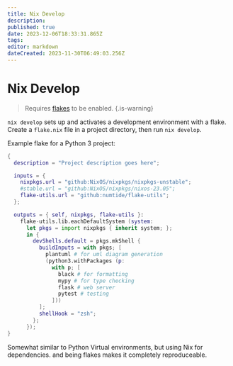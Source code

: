 ```yaml
---
title: Nix Develop
description: 
published: true
date: 2023-12-06T18:33:31.865Z
tags: 
editor: markdown
dateCreated: 2023-11-30T06:49:03.256Z
---
```


# Nix Develop

> Requires [flakes](/nix/Flakes) to be enabled.
{.is-warning}

`nix develop` sets up and activates a development environment with a flake.  Create a `flake.nix` file in a project directory, then run `nix develop`.

Example flake for a Python 3 project:

```nix
{
  description = "Project description goes here";

  inputs = {
    nixpkgs.url = "github:NixOS/nixpkgs/nixpkgs-unstable";
    #stable.url = "github:NixOS/nixpkgs/nixos-23.05";
    flake-utils.url = "github:numtide/flake-utils";
  };

  outputs = { self, nixpkgs, flake-utils }:
    flake-utils.lib.eachDefaultSystem (system:
      let pkgs = import nixpkgs { inherit system; };
      in {
        devShells.default = pkgs.mkShell {
          buildInputs = with pkgs; [
            plantuml # for uml diagram generation
            (python3.withPackages (p:
              with p; [
                black # for formatting
                mypy # for type checking
                flask # web server
                pytest # testing
              ]))
          ];
          shellHook = "zsh";
        };
      });
}

```



Somewhat similar to Python Virtual environments, but using Nix for dependencies. and being flakes
makes it completely reproduceable.